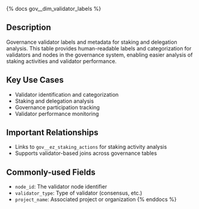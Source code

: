 {% docs gov__dim_validator_labels %}
## Description
Governance validator labels and metadata for staking and delegation analysis. This table provides human-readable labels and categorization for validators and nodes in the governance system, enabling easier analysis of staking activities and validator performance.

## Key Use Cases
- Validator identification and categorization
- Staking and delegation analysis
- Governance participation tracking
- Validator performance monitoring

## Important Relationships
- Links to `gov__ez_staking_actions` for staking activity analysis
- Supports validator-based joins across governance tables

## Commonly-used Fields
- `node_id`: The validator node identifier
- `validator_type`: Type of validator (consensus, etc.)
- `project_name`: Associated project or organization
{% enddocs %} 